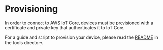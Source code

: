 # Provisioning
In order to connect to AWS IoT Core, devices must be provisioned with a certificate and private key that authenticates it to IoT Core.

For a guide and script to provision your device, please read the [README](tools/README.md) in the tools directory.
